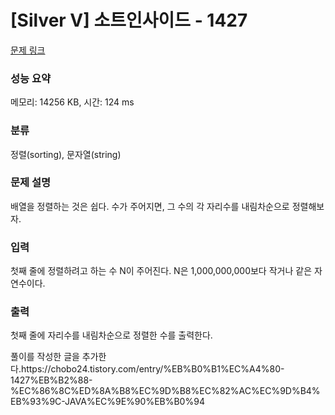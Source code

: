# [Silver V] 소트인사이드 - 1427 

[문제 링크](https://www.acmicpc.net/problem/1427) 

### 성능 요약

메모리: 14256 KB, 시간: 124 ms

### 분류

정렬(sorting), 문자열(string)

### 문제 설명

<p>배열을 정렬하는 것은 쉽다. 수가 주어지면, 그 수의 각 자리수를 내림차순으로 정렬해보자.</p>

### 입력 

 <p>첫째 줄에 정렬하려고 하는 수 N이 주어진다. N은 1,000,000,000보다 작거나 같은 자연수이다.</p>

### 출력 

 <p>첫째 줄에 자리수를 내림차순으로 정렬한 수를 출력한다.</p>

 <p>풀이를 작성한 글을 추가한다.https://chobo24.tistory.com/entry/%EB%B0%B1%EC%A4%80-1427%EB%B2%88-%EC%86%8C%ED%8A%B8%EC%9D%B8%EC%82%AC%EC%9D%B4%EB%93%9C-JAVA%EC%9E%90%EB%B0%94</p>
